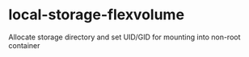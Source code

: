 # local-storage-flexvolume
Allocate storage directory and set UID/GID for mounting into non-root container
